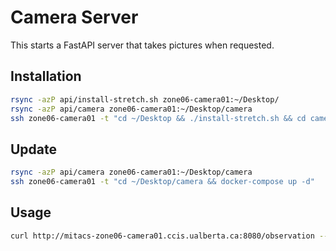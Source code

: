 # Camera Server

This starts a FastAPI server that takes pictures when requested.

## Installation
```bash
rsync -azP api/install-stretch.sh zone06-camera01:~/Desktop/
rsync -azP api/camera zone06-camera01:~/Desktop/camera
ssh zone06-camera01 -t "cd ~/Desktop && ./install-stretch.sh && cd camera && docker-compose up -d"
```

## Update
```bash
rsync -azP api/camera zone06-camera01:~/Desktop/camera
ssh zone06-camera01 -t "cd ~/Desktop/camera && docker-compose up -d"
```


## Usage
```bash
curl http://mitacs-zone06-camera01.ccis.ualberta.ca:8080/observation --output observation.png
```

